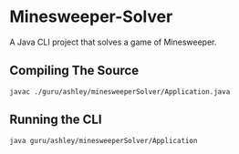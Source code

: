 # Minesweeper-Solver
A Java CLI project that solves a game of Minesweeper.

## Compiling The Source
```javac ./guru/ashley/minesweeperSolver/Application.java```

## Running the CLI
```java guru/ashley/minesweeperSolver/Application```
